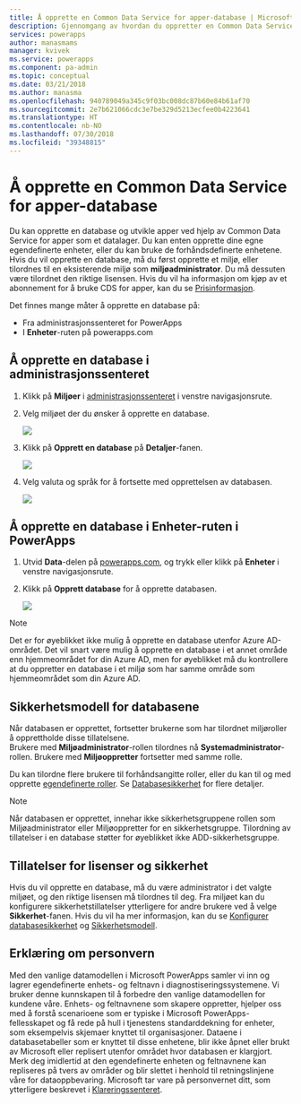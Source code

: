 ```yaml
---
title: Å opprette en Common Data Service for apper-database | Microsoft Docs
description: Gjennomgang av hvordan du oppretter en Common Data Service (CDS) for apper-database.
services: powerapps
author: manasmams
manager: kvivek
ms.service: powerapps
ms.component: pa-admin
ms.topic: conceptual
ms.date: 03/21/2018
ms.author: manasma
ms.openlocfilehash: 940789049a345c9f03bc008dc87b60e84b61af70
ms.sourcegitcommit: 2e7b621066cdc3e7be329d5213ecfee0b4223641
ms.translationtype: HT
ms.contentlocale: nb-NO
ms.lasthandoff: 07/30/2018
ms.locfileid: "39348815"
---
```

# <a name="create-a-common-data-service-for-apps-database"></a>Å opprette en Common Data Service for apper-database
Du kan opprette en database og utvikle apper ved hjelp av Common Data Service for apper som et datalager. Du kan enten opprette dine egne egendefinerte enheter, eller du kan bruke de forhåndsdefinerte enhetene. Hvis du vil opprette en database, må du først opprette et miljø, eller tilordnes til en eksisterende miljø som **miljøadministrator**. Du må dessuten være tilordnet den riktige lisensen. Hvis du vil ha informasjon om kjøp av et abonnement for å bruke CDS for apper, kan du se [Prisinformasjon](pricing-billing-skus.md).

Det finnes mange måter å opprette en database på:

* Fra administrasjonssenteret for PowerApps
* I **Enheter**-ruten på powerapps.com

## <a name="create-a-database-in-the-admin-center"></a>Å opprette en database i administrasjonssenteret
1. Klikk på **Miljøer** i [administrasjonssenteret](https://admin.powerapps.com) i venstre navigasjonsrute.
    
2. Velg miljøet der du ønsker å opprette en database.
    
    ![](./media/create-database/environment-list-new.png)

3. Klikk på **Opprett en database** på **Detaljer**-fanen. 
    
    ![](./media/create-database/Create-DB-From-Details.png)

4. Velg valuta og språk for å fortsette med opprettelsen av databasen. 
    
    ![](./media/create-database/DB-Choose-options.png)



## <a name="create-a-database-in-the-entities-pane-of-powerapps"></a>Å opprette en database i Enheter-ruten i PowerApps
1. Utvid **Data**-delen på [powerapps.com](https://web.powerapps.com), og trykk eller klikk på **Enheter** i venstre navigasjonsrute.

2. Klikk på **Opprett database** for å opprette databasen.

    ![](./media/create-database/Create-DB-From-Entities.png)

> [!NOTE]
> Det er for øyeblikket ikke mulig å opprette en database utenfor Azure AD-området. Det vil snart være mulig å opprette en database i et annet område enn hjemmeområdet for din Azure AD, men for øyeblikket må du kontrollere at du oppretter en database i et miljø som har samme område som hjemmeområdet som din Azure AD.

## <a name="security-model-for-the-databases"></a>Sikkerhetsmodell for databasene
Når databasen er opprettet, fortsetter brukerne som har tilordnet miljøroller å opprettholde disse tillatelsene.  
    Brukere med **Miljøadministrator**-rollen tilordnes nå **Systemadministrator**-rollen. Brukere med **Miljøoppretter** fortsetter med samme rolle.

Du kan tilordne flere brukere til forhåndsangitte roller, eller du kan til og med opprette [egendefinerte roller][1]. Se [Databasesikkerhet](database-security.md) for flere detaljer.

> [!NOTE]
> Når databasen er opprettet, innehar ikke sikkerhetsgruppene rollen som Miljøadministrator eller Miljøoppretter for en sikkerhetsgruppe. Tilordning av tillatelser i en database støtter for øyeblikket ikke ADD-sikkerhetsgruppe.


## <a name="license-and-security-permissions"></a>Tillatelser for lisenser og sikkerhet
Hvis du vil opprette en database, må du være administrator i det valgte miljøet, og den riktige lisensen må tilordnes til deg. Fra miljøet kan du konfigurere sikkerhetstillatelser ytterligere for andre brukere ved å velge **Sikkerhet**-fanen. Hvis du vil ha mer informasjon, kan du se [Konfigurer databasesikkerhet](database-security.md) og [Sikkerhetsmodell](https://docs.microsoft.c../maker/common-data-service/entity-reference/security-model).

## <a name="privacy-notice"></a>Erklæring om personvern
Med den vanlige datamodellen i Microsoft PowerApps samler vi inn og lagrer egendefinerte enhets- og feltnavn i diagnostiseringssystemene.  Vi bruker denne kunnskapen til å forbedre den vanlige datamodellen for kundene våre. Enhets- og feltnavnene som skapere oppretter, hjelper oss med å forstå scenarioene som er typiske i Microsoft PowerApps-fellesskapet og få rede på hull i tjenestens standarddekning for enheter, som eksempelvis skjemaer knyttet til organisasjoner. Dataene i databasetabeller som er knyttet til disse enhetene, blir ikke åpnet eller brukt av Microsoft eller replisert utenfor området hvor databasen er klargjort. Merk deg imidlertid at den egendefinerte enheten og feltnavnene kan repliseres på tvers av områder og blir slettet i henhold til retningslinjene våre for dataoppbevaring. Microsoft tar vare på personvernet ditt, som ytterligere beskrevet i [Klareringssenteret](https://www.microsoft.com/trustcenter/Privacy/default.aspx).


<!--Reference links in article-->
[1]: https://technet.microsoft.com/library/dn531130.aspx
